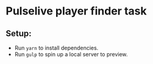 # Pulselive player finder task

## Setup:
- Run `yarn` to install dependencies.
- Run `gulp` to spin up a local server to preview.